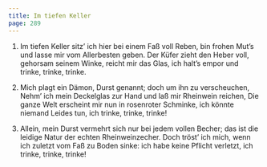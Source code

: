 ```yaml
---
title: Im tiefen Keller
page: 289
---  
```



1. Im tiefen Keller sitz’ ich hier bei einem Faß voll Reben,
bin frohen Mut’s und lasse mir vom Allerbesten geben.
Der Küfer zieht den Heber voll, gehorsam seinem Winke,
reicht mir das Glas, ich halt’s empor
und trinke, trinke, trinke.


2. Mich plagt ein Dämon, Durst genannt; doch um ihn zu verscheuchen,
Nehm’ ich mein Deckelglas zur Hand und laß mir Rheinwein reichen,
Die ganze Welt erscheint mir nun in rosenroter Schminke,
ich könnte niemand Leides tun,
ich trinke, trinke, trinke!


3. Allein, mein Durst vermehrt sich nur bei jedem vollen Becher;
das ist die leidige Natur der echten Rheinweinzecher.
Doch tröst’ ich mich, wenn ich zuletzt vom Faß zu Boden sinke:
ich habe keine Pflicht verletzt,
ich trinke, trinke, trinke!